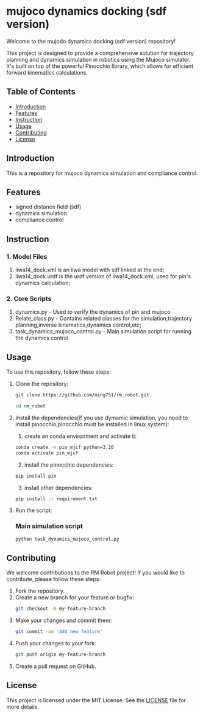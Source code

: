 # mujoco dynamics docking (sdf version)

Welcome to the mujodo dynamics docking (sdf version) repository! 

This project is designed to provide a comprehensive solution for trajectory planning and dynamics simulation in robotics using the Mujoco simulator. It's built on top of the powerful Pinocchio library, which allows for efficient forward kinematics calculations.


## Table of Contents

- [Introduction](#introduction)
- [Features](#features)
- [Instruction](#instruction)
- [Usage](#usage)
- [Contributing](#contributing)
- [License](#license)

## Introduction
This is a repository for mujoco dynamics simulation and compliance control.

## Features

- signed distance field (sdf)
- dynamics simulation
- compliance control

## Instruction
### 1. Model Files
1. iiwa14_dock.xml is an iiwa model with sdf linked at the end;
2. iiwa14_dock.urdf is the urdf version of iiwa14_dock.xml, used for pin's dynamics calculation;

### 2. Core Scripts
1. dynamics.py - Used to verify the dynamics of pin and mujoco
2. Relate_class.py - Contains related classes for the simulation,trajectory planning,inverse kinematics,dynamics control,etc;
3. task_dynamics_mujoco_control.py - Main simulation script for running the dynamics control

## Usage

To use this repository, follow these steps:

1. Clone the repository:

   ```bash
   git clone https://github.com/ming751/rm_robot.git
   ```

   ```bash
   cd rm_robot
   ```

2. Install the dependencies(if you use dymamic simulation, you need to install pinocchio,pinocchio must be installed in linux system):

   1) create an conda environment and activate it:
   ```bash
   conda create -n pin_mjcf python=3.10
   conda activate pin_mjcf
   ```
   
   2) install the pinocchio dependencies:
   ```bash
   pip install pin
   ```
   
   3) install other dependencies:
   ```bash
   pip install -r requirement.txt
   ```

3. Run the script:

   ### Main simulation script

   ```bash
   python task_dynamics_mujoco_control.py
   ```

## Contributing

We welcome contributions to the RM Robot project! If you would like to contribute, please follow these steps:

1. Fork the repository.
2. Create a new branch for your feature or bugfix:
   ```bash
   git checkout -b my-feature-branch
   ```
3. Make your changes and commit them:
   ```bash
   git commit -am 'Add new feature'
   ```
4. Push your changes to your fork:
   ```bash
   git push origin my-feature-branch
   ```
5. Create a pull request on GitHub.

## License

This project is licensed under the MIT License. See the [LICENSE](LICENSE) file for more details.